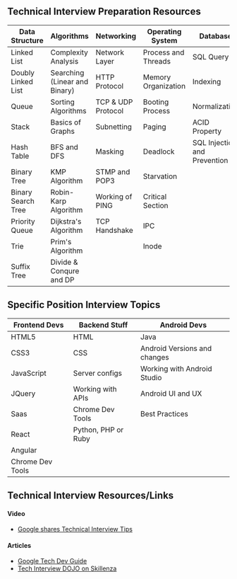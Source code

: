 ## Technical Interview Preparation Resources

| Data Structure | Algorithms | Networking| Operating System| Database| 
|----------------|------------|-----------|----------------|---------|
|Linked List     |Complexity Analysis|Network Layer| Process and Threads | SQL Query|
|Doubly Linked List|Searching (Linear and Binary)| HTTP Protocol| Memory Organization| Indexing|
|Queue|Sorting Algorithms| TCP & UDP Protocol| Booting Process | Normalization|
|Stack|Basics of Graphs|Subnetting | Paging| ACID Property|
|Hash Table|BFS and DFS | Masking|Deadlock| SQL Injection and Prevention
|Binary Tree|KMP Algorithm| STMP and POP3| Starvation|
|Binary Search Tree|Robin-Karp Algorithm| Working of PING| Critical Section|
|Priority Queue|Dijkstra's Algorithm|TCP Handshake |IPC|
|Trie|Prim's Algorithm|| Inode
|Suffix Tree| Divide & Conqure and DP| | |


## Specific Position Interview Topics
| Frontend Devs | Backend Stuff|Android Devs| 
|-------------|--------------|------------|
| HTML5| HTML|Java|
| CSS3|CSS| Android Versions and changes|
|JavaScript| Server configs| Working with Android Studio | 
|JQuery| Working with APIs| Android UI and UX| 
|Saas|Chrome Dev Tools| Best Practices | 
|React|Python, PHP or Ruby|
|Angular|
|Chrome Dev Tools|

## Technical Interview Resources/Links 
#### Video
* [Google shares Technical Interview Tips](https://www.youtube.com/watch?v=qc1owf2-220&autoplay=1)
#### Articles
* [Google Tech Dev Guide](https://techdevguide.withgoogle.com/)
* [Tech Interview DOJO on Skillenza](https://skillenza.com/communities/tech-interview-dojo)
